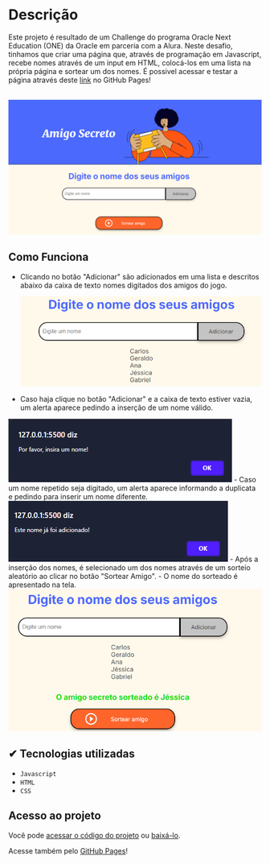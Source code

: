 # Descrição
Este projeto é resultado de um Challenge do programa Oracle Next Education (ONE) da Oracle em parceria com a Alura. Neste desafio, tinhamos que criar uma página que, através de programação em Javascript, recebe nomes através de um input em HTML, colocá-los em uma lista na própria página e sortear um dos nomes.
É possivel acessar e testar a página através deste [link](https://gsborbely.github.io/Desafio-Amigo-Secreto/) no GitHub Pages! 


<br> <img src= "/assets/amigo-secreto-main.png" style = "heigt: 70px;" img > </br>

## Como Funciona
- Clicando no botão "Adicionar" são adicionados em uma lista e descritos abaixo da caixa de texto nomes digitados dos amigos do jogo.
  
  <img src= "/assets/adiciona-nome.png" style = "heigt: 70px;" img >
- Caso haja clique no botão "Adicionar" e a caixa de texto estiver vazia, um alerta aparece pedindo a inserção de um nome válido.
 <img src= "/assets/campo-vazio.png" style = "heigt: 40px;" img >
- Caso um nome repetido seja digitado, um alerta aparece informando a duplicata e pedindo para inserir um nome diferente.
  <img src= "/assets/nome-duplicado.png" style = "heigt: 70px;" img >
- Após a inserção dos nomes, é selecionado um dos nomes através de um sorteio aleatório ao clicar no botão "Sortear Amigo".
- O nome do sorteado é apresentado na tela.
   <img src= "/assets/amigo-sorteado.png" style = "heigt: 70px;" img >

   ## ✔ Tecnologias utilizadas

- ``Javascript``
- ``HTML``
- ``CSS``

##  Acesso ao projeto
Você pode [acessar o código do projeto](https://github.com/GSBorbely/Desafio-Amigo-Secreto/tree/main) ou [baixá-lo](https://github.com/GSBorbely/Desafio-Amigo-Secreto/archive/refs/heads/main.zip).

Acesse também pelo [GitHub Pages](https://gsborbely.github.io/Desafio-Amigo-Secreto/)!



  

   
